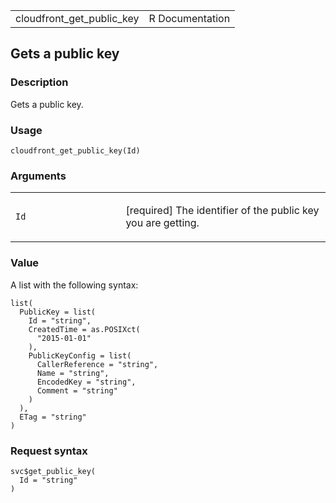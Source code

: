 <table style="width: 100%;">
<tbody>
<tr class="odd">
<td>cloudfront_get_public_key</td>
<td style="text-align: right;">R Documentation</td>
</tr>
</tbody>
</table>

## Gets a public key

### Description

Gets a public key.

### Usage

    cloudfront_get_public_key(Id)

### Arguments

<table>
<colgroup>
<col style="width: 35%" />
<col style="width: 65%" />
</colgroup>
<tbody>
<tr class="odd">
<td><code id="cloudfront_get_public_key_:_Id">Id</code></td>
<td><p>[required] The identifier of the public key you are
getting.</p></td>
</tr>
</tbody>
</table>

### Value

A list with the following syntax:

    list(
      PublicKey = list(
        Id = "string",
        CreatedTime = as.POSIXct(
          "2015-01-01"
        ),
        PublicKeyConfig = list(
          CallerReference = "string",
          Name = "string",
          EncodedKey = "string",
          Comment = "string"
        )
      ),
      ETag = "string"
    )

### Request syntax

    svc$get_public_key(
      Id = "string"
    )
